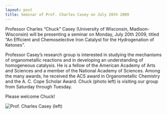 ```yaml
---
layout: post
title: Seminar of Prof. Charles Casey on July 20th 2009
---
```


Professor Charles “Chuck” Casey (University of Wisconsin, Madison-Wisconsin) will be presenting a seminar on Monday, July 20th 2009, titled “An Efficient and Chemoselective Iron Catalyst for the Hydrogenation of Ketones”.

Professor Casey’s research group is interested in studying the mechanisms of organometallic reactions and in developing an understanding of homogeneous catalysis. 
He is a fellow of the American Academy of Arts and Sciences and a member of the National Academy of Sciences. 
Among the many awards, he received the ACS award in Organometallic Chemistry and the A. C. Cope Scholar Award. 
Chuck (photo left) is visiting our group from Saturday through Tuesday. 

Please welcome Chuck!  

![Prof. Charles Casey (left)](img/CCasey.JPG)
